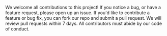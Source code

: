 We welcome all contributions to this project! If you notice a bug, or have a feature request, please open up an issue. If you'd like to contribute a feature or bug fix, you can fork our repo and submit a pull request. We will review pull requests within 7 days. All contributors must abide by our code of conduct.
